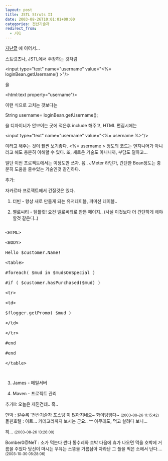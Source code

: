 ```yaml
---
layout: post
title: JSTL Struts II
date: 2003-08-26T10:01:01+00:00
categories: 전산기술자
redirect_from:
  - /81
---
```


<a href="/204">지난글</a> 에 이어서...

스트럿츠나, JSTL에서 주장하는 것처럼

<p >&lt;input type="text" name="username" value="&lt;%= loginBean.getUsername() &gt;"/&gt;

을

<p >&lt;html:text property="username"/&gt;

이런 식으로 고치는 것보다는

<p >String username= loginBean.getUsername();

을 디자이너가 안보이는 곳에 적은후 include 해주고, HTML 편집시에는

<p >&lt;input type="text" name="username" value="&lt;%= username %&gt;"/&gt;

이라고 해주는 것이 훨씬 보기좋다. &lt;%= username &gt; 정도의 코드는 엔지니어가 아니라고 해도 충분히 이해할 수 있다. 또, 새로운 기술도 아니니까, 부담도 덜하고...

일단 이번 프로젝트에서는 이정도만 쓰자. 음.. JMeter 라던가, 간단한 Bean정도는 충분히 도움을 줄수있는 기술인것 같긴하다.

추가:

자카르타 프로젝트에서 건질것은 있다.

1. 터빈 - 항상 새로 만들게 되는 유저테이블, 퍼미션 테이블..

2. 벨로씨티 - 템플릿! 요건 벨로씨티로 만든 페이지.. (사실 이것보다 더 간단하게 해야할것 같은디..)

<pre><p >&lt;HTML&gt;

&lt;BODY&gt;

Hello $customer.Name!

&lt;table&gt;

#foreach( $mud in $mudsOnSpecial )

#if ( $customer.hasPurchased($mud) )

&lt;tr&gt;

&lt;td&gt;

$flogger.getPromo( $mud )

&lt;/td&gt;

&lt;/tr&gt;

#end

#end

&lt;/table&gt;

</pre>

3. James - 메일서버

4. Maven - 프로젝트 관리

추가II: 오늘은 제낀건데.. 흑..
<div id=comments>
<div class=comment>
<!--- cmt:178 --->
<!--- mail: --->
<!--- parent:0 --->
만박 : 
갈수록 '전산기술자 포스팅'이 많아지네요~ 화이팅임다~
 <small>(2003-08-26 11:15:42)</small>
</div>
<div class=comment>
<!--- cmt:179 --->
<!--- mail: --->
<!--- parent:0 --->
돌핀호텔 : 
아트... 카테고리까지 보시는 군요.. ^^
아무래도, 먹고 살려다 보니... 

히...
 <small>(2003-08-26 13:26:00)</small>
</div>
<div class=comment>
<!--- cmt:180 --->
<!--- mail: --->
<!--- parent:0 --->
Bomber0@NeT : 
소가 먹는다 싼다 똥수레와 호박 다음에 휴가 나오면 먹을 호박에 거름을 주었다 당신이 마시는 우유는 소똥을 거름삼아 자라난 그 풀을 먹은 소에서 난다....
 <small>(2003-10-30 05:28:06)</small>
</div>
</div>

